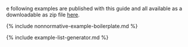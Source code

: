 
e following examples are published with this guide and all available as a downloadable as zip file [here](downloads.html#examples).

{% include nonnormative-example-boilerplate.md %}

<!-- ================================================ -->
<!--  use this line to include an autogenerated list of all examples from the remove it if you would like to hand generate it -->

{% include example-list-generator.md %}
<!-- ================================================ -->










